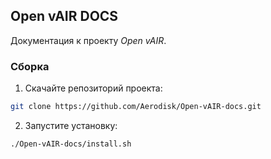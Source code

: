 Open vAIR DOCS
--------------

Документация к проекту *Open vAIR*.

### Сборка

1. Скачайте репозиторий проекта:
```bash
git clone https://github.com/Aerodisk/Open-vAIR-docs.git
```

2. Запустите установку:
```bash
./Open-vAIR-docs/install.sh
```
